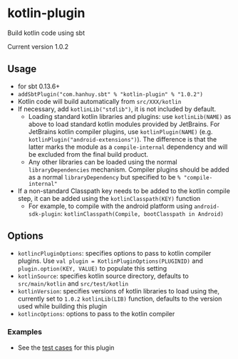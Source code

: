 # kotlin-plugin

Build kotlin code using sbt

Current version 1.0.2

## Usage

* for sbt 0.13.6+
* `addSbtPlugin("com.hanhuy.sbt" % "kotlin-plugin" % "1.0.2")`
* Kotlin code will build automatically from `src/XXX/kotlin`
* If necessary, add `kotlinLib("stdlib")`, it is not included by default.
  * Loading standard kotlin libraries and plugins: use `kotlinLib(NAME)` as
    above to load standard kotlin modules provided by JetBrains. For JetBrains
    kotlin compiler plugins, use `kotlinPlugin(NAME)` (e.g.
    `kotlinPlugin("android-extensions")`). The difference is that the latter
    marks the module as a `compile-internal` dependency and will be excluded
    from the final build product.
  * Any other libraries can be loaded using the normal `libraryDependencies`
    mechanism. Compiler plugins should be added as a normal `libraryDependency`
    but specified to be `% "compile-internal"`
* If a non-standard Classpath key needs to be added to the kotlin compile step,
  it can be added using the `kotlinClasspath(KEY)` function
  * For example, to compile with the android platform using `android-sdk-plugin`:
    `kotlinClasspath(Compile, bootClasspath in Android)`

## Options

* `kotlincPluginOptions`: specifies options to pass to kotlin compiler plugins.
  Use `val plugin = KotlinPluginOptions(PLUGINID)` and
  `plugin.option(KEY, VALUE)` to populate this setting
* `kotlinSource`: specifies kotlin source directory, defaults to
  `src/main/kotlin` and `src/test/kotlin`
* `kotlinVersion`: specifies versions of kotlin libraries to load using the,
   currently set to `1.0.2`
  `kotlinLib(LIB)` function, defaults to the version used while building this
  plugin
* `kotlincOptions`: options to pass to the kotlin compiler

### Examples

* See the [test cases](src/sbt-test/kotlin) for this plugin
